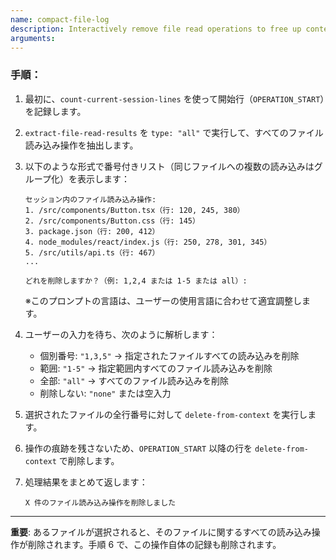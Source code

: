 ```yaml
---
name: compact-file-log
description: Interactively remove file read operations to free up context space
arguments:
---
```


### 手順：

1. 最初に、`count-current-session-lines` を使って開始行（`OPERATION_START`）を記録します。

2. `extract-file-read-results` を `type: "all"` で実行して、すべてのファイル読み込み操作を抽出します。

3. 以下のような形式で番号付きリスト（同じファイルへの複数の読み込みはグループ化）を表示します：

   ```
   セッション内のファイル読み込み操作:
   1. /src/components/Button.tsx（行: 120, 245, 380）
   2. /src/components/Button.css（行: 145）
   3. package.json（行: 200, 412）
   4. node_modules/react/index.js（行: 250, 278, 301, 345）
   5. /src/utils/api.ts（行: 467）
   ...

   どれを削除しますか？（例: 1,2,4 または 1-5 または all）:
   ```

   ※このプロンプトの言語は、ユーザーの使用言語に合わせて適宜調整します。

4. ユーザーの入力を待ち、次のように解析します：

   - 個別番号: `"1,3,5"` → 指定されたファイルすべての読み込みを削除
   - 範囲: `"1-5"` → 指定範囲内すべてのファイル読み込みを削除
   - 全部: `"all"` → すべてのファイル読み込みを削除
   - 削除しない: `"none"` または空入力

5. 選択されたファイルの全行番号に対して `delete-from-context` を実行します。

6. 操作の痕跡を残さないため、`OPERATION_START` 以降の行を `delete-from-context` で削除します。

7. 処理結果をまとめて返します：

   ```
   X 件のファイル読み込み操作を削除しました
   ```

---

**重要**: あるファイルが選択されると、そのファイルに関するすべての読み込み操作が削除されます。手順 6 で、この操作自体の記録も削除されます。
